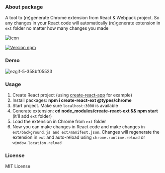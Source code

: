 ### About package
A tool to (re)generate Chrome extension from React & Webpack project. So any changes in your React code will automatically (re)generate extension in ```ext``` folder no matter how many changes you made

![icon](https://user-images.githubusercontent.com/7237762/222456904-638c8422-32b9-4b81-9632-2a009188cb8f.png)

[![Version npm](https://img.shields.io/npm/v/create-react-ext.svg?logo=npm)](https://www.npmjs.com/package/create-react-ext)

### Demo
![ezgif-5-358bf05523](https://user-images.githubusercontent.com/7237762/223511720-f90ab417-c988-4858-90df-32ae6573439b.gif)

### Usage
1. Create React project (using [create-react-app](https://create-react-app.dev) for example)
2. Install packages: **npm i create-react-ext @types/chrome**
3. Start project. Make sure ```localhost:3000``` is available 
4. Generate extension: **cd node_modules/create-react-ext && npm start** (it'll add ```ext``` folder)
5. Load the extension in Chrome from ```ext``` folder
6. Now you can make changes in React code and make changes in ```ext/background.js and ext/manifest.json```. Changes will regenerate the extension in ```ext``` and auto-reload using ```chrome.runtime.reload``` or ```window.location.reload```

### License
MIT License
